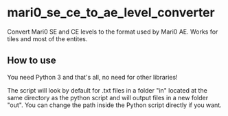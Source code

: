 # mari0_se_ce_to_ae_level_converter
Convert Mari0 SE and CE levels to the format used by Mari0 AE. Works for tiles and most of the entites.

## How to use
You need Python 3 and that's all, no need for other libraries!

The script will look by default for .txt files in a folder "in" located at the same directory as the python script and will output files in a new folder "out". You can change the path inside the Python script directly if you want.
